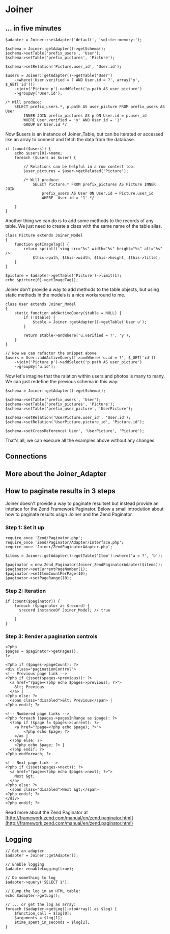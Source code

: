 # Joiner

## ... in five minutes

	$adapter = Joiner::setAdapter('default', 'sqlite::memory:');

	$schema = Joiner::getAdapter()->getSchema();
	$schema->setTable('prefix_users', 'User');
	$schema->setTable('prefix_pictures', 'Picture');

	$schema->setRelation('Picture.user_id', 'User.id');

	$users = Joiner::getAdapter()->getTable('User')
		->where('User.verified = ? AND User.id = ?', array('y', $_GET['id']))
		->join('Picture p')->addSelect('p.path AS user_picture')
		->groupBy('User.id');

	/* Will produce:
		SELECT prefix_users.*, p.path AS user_picture FROM prefix_users AS User
			INNER JOIN prefix_pictures AS p ON User.id = p.user_id
			WHERE User.verified = 'y' AND User.id = '1'
			GROUP BY User.id */

Now $users is an instance of Joiner_Table, but can be iterated or accessed like an array to connect and fetch the data from the database.

	if (count($users)) {
		echo $users[0]->name;
		foreach ($users as $user) {

			// Relations can be helpful in a row contest too:
			$user_pictures = $user->getRelated('Picture');

			/* Will produce:
				SELECT Picture.* FROM prefix_pictures AS Picture INNER JOIN
					prefix_users AS User ON User.id = Picture.user_id
					WHERE  User.id = '1' */

		}
	}


Another thing we can do is to add some methods to the records of any table. We just need to create a class with the same name of the table alias.

	class Picture extends Joiner_Model
	{
		function getImageTag() {
			return sprintf('<img src="%s" width="%s" height="%s" alt="%s" />'
				$this->path, $this->width, $this->height, $this->title);
		}
	}

	$picture = $adapter->getTable('Picture')->limit(1);
	echo $picture[0]->getImageTag();

Joiner don't provide a way to add methods to the table objects, but using static methods in the models is a nice workaround to me.

	class User extends Joiner_Model
	{
		static function addActiveQuery($table = NULL) {
			if (!$table) {
				$table = Joiner::getAdapter()->getTable('User u');
			}

			return $table->andWhere('u.verified = ?', 'y');
		}
	}

	// Now we can refactor the snippet above
	$users = User::addActiveQuery()->andWhere('u.id = ?', $_GET['id'])
		->join('Picture p')->addSelect('p.path AS user_picture')
		->groupBy('u.id');


Now let's imagine that the ralation within users and photos is many to many. We can just redefine the previous schema in this way:

	$schema = Joiner::getAdapter()->getSchema();

	$schema->setTable('prefix_users', 'User');
	$schema->setTable('prefix_pictures', 'Picture');
	$schema->setTable('prefix_user_picture', 'UserPicture');

	$schema->setRelation('UserPicture.user_id', 'User.id');
	$schema->setRelation('UserPicture.picture_id', 'Picture.id');

	$schema->setCrossReference('User', 'UserPicture', 'Picture');

That's all, we can execure all the examples above without any changes.

## Connections

## More about the Joiner_Adapter


## How to paginate results in 3 steps

Joiner doesn't provide a way to paginate resultset but instead provide an inteface for the Zend Framework Paginator.
Below a small introdution about how to paginate results usign Joiner and the Zend Paginator.

### Step 1: Set it up

    require_once 'Zend/Paginator.php';
    require_once 'Zend/Paginator/Adapter/Interface.php';
    require_once 'Joiner/ZendPaginatorAdapter.php';

    $items = Joiner::getAdapter()->getTable('Item')->where('a = ?', 'b');

    $paginator = new Zend_Paginator(Joiner_ZendPaginatorAdapter($items));
    $paginator->setCurrentPageNumber(1);
    $paginator->setItemCountPerPage(10);
    $paginator->setPageRange(10);


### Step 2: Iteration

    if (count($paginator)) {
        foreach ($paginator as $record) {
          $record instanceOf Joiner_Model; // true

        }
    }



### Step 3: Render a pagination controls

    <?php
    $pages = $paginator->getPages();
    ?>

    <?php if ($pages->pageCount): ?>
    <div class="paginationControl">
    <!-- Previous page link -->
    <?php if (isset($pages->previous)): ?>
      <a href="?page=<?php echo $pages->previous); ?>">
        &lt; Previous
      </a> |
    <?php else: ?>
      <span class="disabled">&lt; Previous</span> |
    <?php endif; ?>

    <!-- Numbered page links -->
    <?php foreach ($pages->pagesInRange as $page): ?>
      <?php if ($page != $pages->current): ?>
        <a href="?page=<?php echo $page); ?>">
            <?php echo $page; ?>
        </a> |
      <?php else: ?>
        <?php echo $page; ?> |
      <?php endif; ?>
    <?php endforeach; ?>

    <!-- Next page link -->
    <?php if (isset($pages->next)): ?>
      <a href="?page=<?php echo $pages->next); ?>">
        Next &gt;
      </a>
    <?php else: ?>
      <span class="disabled">Next &gt;</span>
    <?php endif; ?>
    </div>
    <?php endif; ?>


Read more about the Zend Paginator at [http://framework.zend.com/manual/en/zend.paginator.html](http://framework.zend.com/manual/en/zend.paginator.html)


## Logging

    // Get an adapter
    $adapter = Joiner::getAdapter();
    
    // Enable logging
    $adapter->enableLogging(true);
    
    // Do something to log
    $adapter->query('SELECT 1');
    
    // Dump the log in an HTML table:
    echo $adapter->getLog();
    
    // ... or get the log as array:
    foreach ($adapter->getLog()->toArray() as $log) {
        $function_call = $log[0];
        $arguments = $log[1];
        $time_spent_in_seconds = $log[2];
    }


